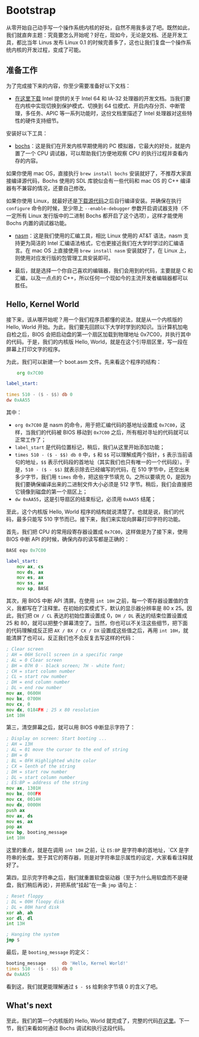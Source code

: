 # Bootstrap

从零开始自己动手写一个操作系统内核的好处，自然不用我多说了吧。既然如此，我们就直奔主题：究竟要怎么开始呢？好在，现如今，无论是文档、还是开发工具，都比当年 Linus 发布 Linux 0.1 的时候完善多了，这也让我们复盘一个操作系统内核的开发过程，变成了可能。

## 准备工作

为了完成接下来的内容，你至少需要准备好以下文档：

* [在这里下载](https://software.intel.com/content/www/us/en/develop/download/intel-64-and-ia-32-architectures-sdm-combined-volumes-1-2a-2b-2c-2d-3a-3b-3c-3d-and-4.html) Intel 提供的关于 Intel 64 和 IA-32 处理器的开发文档。当我们要在内核中实现切换到保护模式、切换到 64 位模式、开启内存分页、中断管理，多任务、APIC 等一系列功能时，这份文档里描述了 Intel 处理器对这些特性的硬件支持细节。

安装好以下工具：

* [bochs](http://bochs.sourceforge.net/)：这是我们在开发内核早期使用的 PC 模拟器，它最大的好处，就是内置了一个 CPU 调试器，可以帮助我们方便地观察 CPU 的执行过程并查看内存的内容。

如果你使用 mac OS，直接执行 `brew install bochs` 安装就好了，不推荐大家直接编译源代码，Bochs 使用的 SDL 库貌似会有一些代码和 mac OS 的 C++ 编译器有不兼容的情况，还要自己修改。

如果你使用 Linux，就最好还是[下载源代码](http://bochs.sourceforge.net/getcurrent.html)之后自行编译安装。并确保在执行 `configure` 命令的时候，至少带上 `--enable-debugger` 参数开启调试器支持（不一定所有 Linux 发行版中的二进制 Bochs 都开启了这个选项），这样才能使用 Bochs 内置的调试器功能。

* [nasm](https://www.nasm.us/)：这是我们使用的汇编工具，相比 Linux 使用的 AT&T 语法，nasm 支持更为简洁的 Intel 汇编语法格式，它也更接近我们在大学时学过的汇编语言。在 mac OS 上直接使用 `brew install nasm` 安装就好了，在 Linux 上，则使用对应发行版的包管理工具安装即可。

* 最后，就是选择一个你自己喜欢的编辑器，我们会用到的代码，主要就是 C 和汇编，以及一点点的 C++，所以任何一个现如今的主流开发者编辑器都可以胜任。

## Hello, Kernel World

接下来，该从哪开始呢？用一个我们程序员都懂的说法，就是从一个内核版的 Hello, World 开始。为此，我们要先回顾以下大学时学到的知识。当计算机加电自检之后，BIOS 会把启动盘的第一个扇区加载到物理地址 0x7C00，并执行其中的代码。于是，我们的内核版 Hello, World，就是在这个引导扇区里，写一段在屏幕上打印文字的程序。

为此，我们可以新建一个 boot.asm 文件。先来看这个程序的结构：

```asm
    org 0x7C00

label_start:
    
times 510 - ($ - $$) db 0
dw 0xAA55
```

其中：

* `org 0x7C00` 是 nasm 的命令，用于把汇编代码的基地址设置成 `0x7C00`，这样，当我们的代码被 BIOS 移动到 `0x7C00` 之后，所有相对寻址的代码就可以正常工作了；
* `label_start` 是代码位置标记，稍后，我们从这里开始添加功能；
* `times 510 - ($ - $$) db 0` 中，`$` 和 `$$` 可以理解成两个指针，`$` 表示当前语句的地址，`$$` 表示代码段的首地址（其实我们也只有唯一的一个代码段）。于是，`510 - ($ - $$)` 就表示除去已经编写的代码，在 510 字节中，还空出来多少字节，我们用 `times` 命令，把这些字节填充 0。之所以要填充 0，是因为我们要确保编译出来的二进制文件大小必须是 512 字节。稍后，我们会直接把它镜像到磁盘的第一个扇区上；
* `dw 0xAA55`，这是引导扇区的结束标记，必须用 `0xAA55` 结尾；

至此，这个内核版 Hello, World 程序的结构就说清楚了。也就是说，我们的代码，最多只能写 510 字节而已。接下来，我们来实现向屏幕打印字符的功能。

首先，我们把 CPU 的常用段寄存器设置成 `0x7C00`，这样做是为了接下来，使用 BIOS 中断 API 的时候，确保内存的读写都是正确的：

```asm
BASE equ 0x7C00

label_start:
    mov ax, cs
    mov ds, ax
    mov es, ax
    mov ss, ax
    mov sp, BASE
```

其次，用 BIOS 中断 API 清屏。在使用 `int 10H` 之前，每一个寄存器设置值的含义，我都写在了注释里。在初始的实模式下，默认的显示器分辨率是 80 x 25。因此，我们把 `CH / CL` 表达的初始位置设置成 0，`DH / DL` 表达的结束位置设置成 25 和 80，就可以把整个屏幕清空了。当然，你也可以不关注这些细节，把下面的代码理解成反正把 `AX / BX / CX / DX` 设置成这些值之后，再用 `int 10H`，就能清屏了也可以，反正我们也不会反复去写这样的代码：

```asm
; Clear screen
; AH = 06H Scroll screen in a specific range
; AL = 0 Clear screen
; BH = 07H 0 - black screen; 7H - white font;
; CH = start column number
; CL = start row number
; DH = end column number
; DL = end row number
mov ax, 0600H
mov bx, 0700H
mov cx, 0
mov dx, 0184FH ; 25 x 80 resolution
int 10H
```

第三，清空屏幕之后，就可以用 BIOS 中断显示字符了：

```asm
; Display on screen: Start booting ...
; AH = 13H
; AL = 01 move the cursor to the end of string
; BH = 0
; BL = 0FH Highlighted white color
; CX = lenth of the string
; DH = start row number
; DL = start column number
; ES:BP = address of the string
mov ax, 1301H
mov bx, 000FH
mov cx, 0014H
mov dx, 0000H
push ax
mov ax, ds
mov es, ax
pop ax
mov bp, booting_message
int 10H
```

这里的重点，就是在调用 `int 10H` 之前，让 `ES:BP` 是字符串的首地址，`CX 是字符串的长度。至于其它的寄存器，则是对字符串显示属性的设定，大家看看注释就好了。

第四，显示完字符串之后，我们就重置软盘驱动器（至于为什么用软盘而不是硬盘，我们稍后再说），并把系统“挂起”在一条 `jmp` 语句上：

```asm
; Reset floppy
; DL = 00H floopy disk
; DL = 80H hard disk
xor ah, ah
xor dl, dl
int 13H

; Hanging the system
jmp $
```

最后，是 `booting_message` 的定义：

```asm
booting_message      db 'Hello, Kernel World!'
times 510 - ($ - $$) db 0
dw 0xAA55
```

看到这，我们就更能理解通过 `$ - $$` 给剩余字节填 0 的含义了吧。

## What's next

至此，我们的第一个内核版的 Hello, World 就完成了，完整的代码[在这里](https://github.com/puretears/yuna/blob/master/Documentation/Chapter1/Execise01/boot.asm)。下一节，我们来看如何通过 Bochs 调试和执行这段代码。
